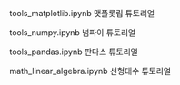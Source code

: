 tools_matplotlib.ipynb 맷플롯립 튜토리얼

tools_numpy.ipynb 넘파이 튜토리얼

tools_pandas.ipynb 판다스 튜토리얼

math_linear_algebra.ipynb 선형대수 튜토리얼
